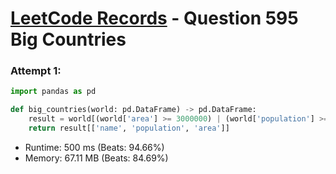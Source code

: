 # [LeetCode Records](../../README.md) - Question 595 Big Countries

### Attempt 1: 
```py
import pandas as pd

def big_countries(world: pd.DataFrame) -> pd.DataFrame:
    result = world[(world['area'] >= 3000000) | (world['population'] >= 25000000)]
    return result[['name', 'population', 'area']]
```
- Runtime: 500 ms (Beats: 94.66%)
- Memory: 67.11 MB (Beats: 84.69%)

<br>
